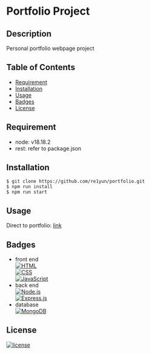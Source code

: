 # Portfolio Project

## Description
Personal portfolio webpage project

## Table of Contents
- [Requirement](#requirement)
- [Installation](#installation)
- [Usage](#usage)
- [Badges](#badges)
- [License](#license)

## Requirement
- node: v18.18.2
- rest: refer to package.json

## Installation
```console
$ git clone https://github.com/re1yun/portfolio.git
$ npm run install
$ npm run start
```

## Usage
Direct to portfolio: [link](https://port-0-portfolio-6g2llft2yyfl.sel3.cloudtype.app)

## Badges
- front end  
[![HTML](https://img.shields.io/badge/-HTML-orange?style=flat-square&logo=html5&logoColor=white)](https://developer.mozilla.org/en-US/docs/Web/HTML)  
[![CSS](https://img.shields.io/badge/-CSS-blue?style=flat-square&logo=css3&logoColor=white)](https://developer.mozilla.org/en-US/docs/Web/CSS)  
[![JavaScript](https://img.shields.io/badge/-JavaScript-yellow?style=flat-square&logo=javascript&logoColor=white)](https://developer.mozilla.org/en-US/docs/Web/JavaScript)  
- back end  
[![Node.js](https://img.shields.io/badge/-Node.js-green?style=flat-square&logo=node.js&logoColor=white)](https://nodejs.org/)  
[![Express.js](https://img.shields.io/badge/-Express.js-lightgrey?style=flat-square&logo=express&logoColor=white)](https://expressjs.com/)  
- database  
[![MongoDB](https://img.shields.io/badge/-MongoDB-green?style=flat-square&logo=mongodb&logoColor=white)](https://www.mongodb.com/)  

## License
[![license](https://img.shields.io/github/license/DAVFoundation/captain-n3m0.svg?style=flat-square)](https://github.com/DAVFoundation/captain-n3m0/blob/master/LICENSE)